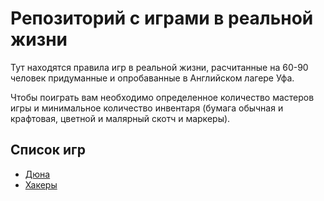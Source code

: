 # Репозиторий с играми в реальной жизни
Тут находятся правила игр в реальной жизни, расчитанные на 60-90 человек придуманные и опробаванные
в Английском лагере Уфа.

Чтобы поиграть вам необходимо определенное количество мастеров игры и минимальное количество инвентаря 
(бумага обычная и крафтовая, цветной и малярный скотч и маркеры).

## Список игр
* [Дюна](https://github.com/bularond/IRL-Games/blob/master/dune/dune.md)
* [Хакеры](https://github.com/bularond/IRL-Games/blob/master/hackers/hakers.md)
